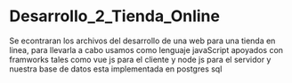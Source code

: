 # Desarrollo_2_Tienda_Online
Se econtraran los archivos del desarrollo de una web para una tienda en linea, para llevarla a cabo usamos como lenguaje javaScript apoyados con framworks tales como vue js para el cliente y node js para el servidor y nuestra base de datos esta implementada en postgres sql 
